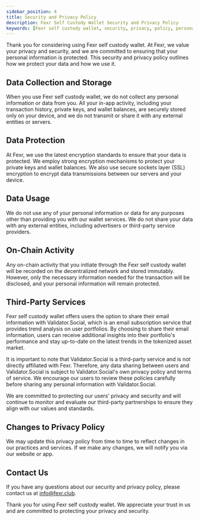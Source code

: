 ```yaml
---
sidebar_position: 4
title: Security and Privacy Policy
description: Fexr Self Custody Wallet Security and Privacy Policy
keywords: [Fexr self custody wallet, security, privacy, policy, personal information, on-chain activity, decentralized network, encryption, SSL encryption, third-party services, Validator.Social, email information, trend analysis, portfolio performance, tokenized asset market]
---
```


Thank you for considering using Fexr self custody wallet. At Fexr, we value your privacy and security, and we are committed to ensuring that your personal information is protected. This security and privacy policy outlines how we protect your data and how we use it.

## Data Collection and Storage

When you use Fexr self custody wallet, we do not collect any personal information or data from you. All your in-app activity, including your transaction history, private keys, and wallet balances, are securely stored only on your device, and we do not transmit or share it with any external entities or servers.

## Data Protection

At Fexr, we use the latest encryption standards to ensure that your data is protected. We employ strong encryption mechanisms to protect your private keys and wallet balances. We also use secure sockets layer (SSL) encryption to encrypt data transmissions between our servers and your device.

## Data Usage

We do not use any of your personal information or data for any purposes other than providing you with our wallet services. We do not share your data with any external entities, including advertisers or third-party service providers.

## On-Chain Activity

Any on-chain activity that you initiate through the Fexr self custody wallet will be recorded on the decentralized network and stored immutably. However, only the necessary information needed for the transaction will be disclosed, and your personal information will remain protected.

## Third-Party Services

Fexr self custody wallet offers users the option to share their email information with Validator.Social, which is an email subscription service that provides trend analysis on user portfolios. By choosing to share their email information, users can receive additional insights into their portfolio's performance and stay up-to-date on the latest trends in the tokenized asset market.

It is important to note that Validator.Social is a third-party service and is not directly affiliated with Fexr. Therefore, any data sharing between users and Validator.Social is subject to Validator.Social's own privacy policy and terms of service. We encourage our users to review these policies carefully before sharing any personal information with Validator.Social.

We are committed to protecting our users' privacy and security and will continue to monitor and evaluate our third-party partnerships to ensure they align with our values and standards.

## Changes to Privacy Policy

We may update this privacy policy from time to time to reflect changes in our practices and services. If we make any changes, we will notify you via our website or app.

## Contact Us

If you have any questions about our security and privacy policy, please contact us at info@fexr.club.

Thank you for using Fexr self custody wallet. We appreciate your trust in us and are committed to protecting your privacy and security.
